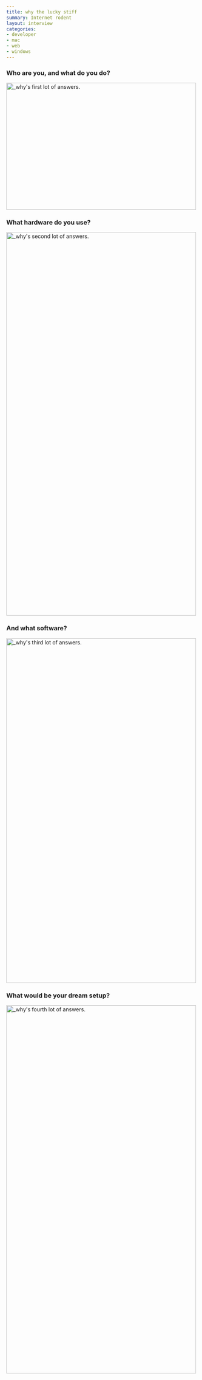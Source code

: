 ```yaml
---
title: why the lucky stiff
summary: Internet rodent
layout: interview
categories:
- developer
- mac
- web
- windows
---
```


### Who are you, and what do you do?

<img src="/images/interviews/why/1.jpg" width="500" height="334" alt="_why's first lot of answers." class="detail">

### What hardware do you use?

<img src="/images/interviews/why/2.jpg" width="500" height="1008" alt="_why's second lot of answers." class="detail">

### And what software?

<img src="/images/interviews/why/3.jpg" width="500" height="906" alt="_why's third lot of answers." class="detail">

### What would be your dream setup?

<img src="/images/interviews/why/4.jpg" width="500" height="968" alt="_why's fourth lot of answers." class="detail">